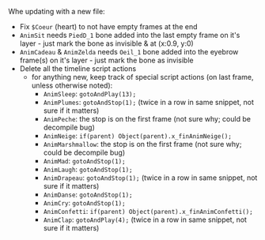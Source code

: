 Whe updating with a new file:
- Fix `$Coeur` (heart) to not have empty frames at the end
- `AnimSit` needs `PiedD_1` bone added into the last empty frame on it's layer - just mark the bone as invisible & at (x:0.9, y:0)
- `AnimCadeau` & `AnimZelda` needs `Oeil_1` bone added into the eyebrow frame(s) on it's layer - just mark the bone as invisible
- Delete all the timeline script actions
	- for anything new, keep track of special script actions (on last frame, unless otherwise noted):
		- `AnimSleep`: `gotoAndPlay(13);`
		- `AnimPlumes`: `gotoAndStop(1);` (twice in a row in same snippet, not sure if it matters)
		- `AnimPeche`: the stop is on the first frame (not sure why; could be decompile bug)
		- `AnimNeige`: `if(parent) Object(parent).x_finAnimNeige();`
		- `AnimMarshmallow`: the stop is on the first frame (not sure why; could be decompile bug)
		- `AnimMad`: `gotoAndStop(1);`
		- `AnimLaugh`: `gotoAndStop(1);`
		- `AnimDrapeau`: `gotoAndStop(1);` (twice in a row in same snippet, not sure if it matters)
		- `AnimDanse`: `gotoAndStop(1);`
		- `AnimCry`: `gotoAndStop(1);`
		- `AnimConfetti`: `if(parent) Object(parent).x_finAnimConfetti();`
		- `AnimClap`: `gotoAndPlay(4);` (twice in a row in same snippet, not sure if it matters)